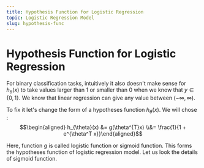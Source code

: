 ```yaml
---
title: Hypothesis Function for Logistic Regression
topic: Logistic Regression Model
slug: hypothesis-func
---
```


# Hypothesis Function for Logistic Regression

For binary classification tasks, intuitively it also doesn't make sense for $h_{\theta} (x)$ to take values larger than 1 or smaller than 0 when we know that $y \in \{0,1\}$. We know that linear regression can give any value between $(-\infty, \infty)$.

To fix it let's change the form of a hypotheses function $h_{\theta}(x)$. We will chose :
$$\begin{aligned} h_{\theta}(x) &= g(\theta^{T}x) \\&= \frac{1}{1 + e^{\theta^T x}}\end{aligned}$$

Here, function $g$ is called logistic function or sigmoid function. This forms the hypotheses function of logistic regression model. Let us look the details of sigmoid function.
